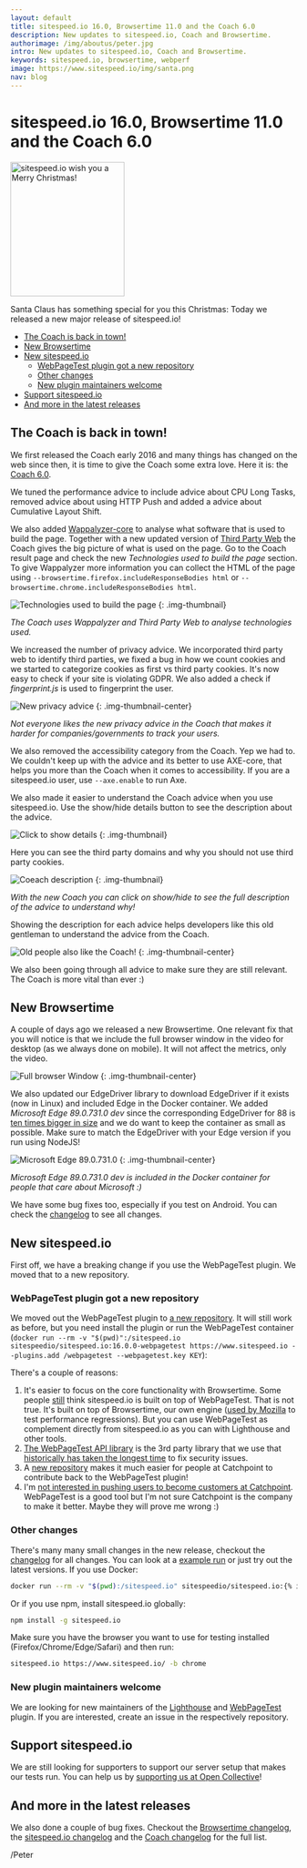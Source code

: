 ```yaml
---
layout: default
title: sitespeed.io 16.0, Browsertime 11.0 and the Coach 6.0 
description: New updates to sitespeed.io, Coach and Browsertime.
authorimage: /img/aboutus/peter.jpg
intro: New updates to sitespeed.io, Coach and Browsertime.
keywords: sitespeed.io, browsertime, webperf
image: https://www.sitespeed.io/img/santa.png
nav: blog
---
```


# sitespeed.io 16.0, Browsertime 11.0 and the Coach 6.0  

<img src="{{site.baseurl}}/img/santa.png" class="pull-right img-big" alt="sitespeed.io wish you a Merry Christmas!" width="200" height="236">

Santa Claus has something special for you this Christmas: Today we released a new major release of sitespeed.io!

- [The Coach is back in town!](#the-coach-is-back-in-town)
- [New Browsertime](#new-browsertime)
- [New sitespeed.io](#new-sitespeedio)
    - [WebPageTest plugin got a new repository](#webpagetest-plugin-got-a-new-repository)
    - [Other changes](#other-changes)
    - [New plugin maintainers welcome](#new-plugin-maintainers-welcome)
- [Support sitespeed.io](#support-sitespeedio)
- [And more in the latest releases](#and-more-in-the-latest-releases)

## The Coach is back in town!
We first released the Coach early 2016 and many things has changed on the web since then, it is time to give the Coach some extra love. Here it is: the [Coach 6.0](https://github.com/sitespeedio/coach-core/blob/main/CHANGELOG.md#600---2020-12-18). 

We tuned the performance advice to include advice about CPU Long Tasks, removed advice about using HTTP Push and added a advice about Cumulative Layout Shift. 

We also added [Wappalyzer-core](https://www.npmjs.com/package/wappalyzer-core) to analyse what software that is used to build the page. Together with a new updated version of [Third Party Web](https://github.com/patrickhulce/third-party-web) the Coach gives the big picture of what is used on the page. Go to the Coach result page and check the new _Technologies used to build the page_ section. To give Wappalyzer more information you can collect the HTML of the page using `--browsertime.firefox.includeResponseBodies html` or `--browsertime.chrome.includeResponseBodies html`.

![Technologies used to build the page]({{site.baseurl}}/img/technologies.png)
{: .img-thumbnail}
<p class="image-info">
 <em class="small center">The Coach uses Wappalyzer and Third Party Web to analyse technologies used.</em>
</p>

We increased the number of privacy advice. We incorporated third party web to identify third parties, we fixed a bug in how we count cookies and we started to categorize cookies as first vs third party cookies. It's now easy to check if your site is violating GDPR. We also added a check if _fingerprint.js_ is used to fingerprint the user.

![New privacy advice]({{site.baseurl}}/img/interest-in-the-new-coach.jpg)
{: .img-thumbnail-center}
<p class="image-info">
 <em class="small center">Not everyone likes the new privacy advice in the Coach that makes it harder for companies/governments to track your users.</em>
</p>


We also removed the accessibility category from the Coach. Yep we had to. We couldn't keep up with the advice and its better to use AXE-core, that helps you more than the Coach when it comes to accessibility. If you are a sitespeed.io user, use `--axe.enable` to run Axe.


We also made it easier to understand the Coach advice when you use sitespeed.io. Use the show/hide details button to see the description about the advice. 

![Click to show details ]({{site.baseurl}}/img/click-show-details.png)
{: .img-thumbnail}

Here you can see the third party domains and why you should not use third party cookies. 

![Coeach description ]({{site.baseurl}}/img/coach-description.png)
{: .img-thumbnail}
<p class="image-info">
 <em class="small center">With the new Coach you can click on show/hide to see the full description of the advice to understand why!</em>
</p>

Showing the description for each advice helps developers like this old gentleman to understand the advice from the Coach.

![Old people also like the Coach!]({{site.baseurl}}/img/old-people-also-like-sitespeed.jpg)
{: .img-thumbnail-center}

We also been going through all advice to make sure they are still relevant. The Coach is more vital than ever :)

## New Browsertime

A couple of days ago we released a new Browsertime. One relevant fix that you will notice is that we include the full browser window in the video for desktop (as we always done on mobile). It will not affect the metrics, only the video.

![Full browser Window]({{site.baseurl}}/img/video-full-browser.jpg)
{: .img-thumbnail-center}

We also updated our EdgeDriver library to download EdgeDriver if it exists (now in Linux) and included Edge in the Docker container. We added _Microsoft Edge 89.0.731.0 dev_ since the corresponding EdgeDriver for 88 is [ten times bigger in size](https://github.com/sitespeedio/browsertime/pull/1436#issuecomment-746972161) and we do want to keep the container as small as possible. Make sure to match the EdgeDriver with your Edge version if you run using NodeJS!

![Microsoft Edge 89.0.731.0 ]({{site.baseurl}}/img/edge-now-on-linux.jpg)
{: .img-thumbnail-center}
<p class="image-info">
 <em class="small center">Microsoft Edge 89.0.731.0 dev is included in the Docker container for people that care about Microsoft :)</em>
</p>

We have some bug fixes too, especially if you test on Android. You can check the [changelog](https://github.com/sitespeedio/browsertime/blob/main/CHANGELOG.md) to see all changes.

## New sitespeed.io

First off, we have a breaking change if you use the WebPageTest plugin. We moved that to a new repository.

### WebPageTest plugin got a new repository
We moved out the WebPageTest plugin to [a new repository](https://github.com/sitespeedio/plugin-webpagetest). It will still work as before, but you need install the plugin or run the WebPageTest container (```docker run --rm -v "$(pwd)":/sitespeed.io sitespeedio/sitespeed.io:16.0.0-webpagetest https://www.sitespeed.io --plugins.add /webpagetest --webpagetest.key KEY```):

There's a couple of reasons:
1. It's easier to focus on the core functionality with Browsertime. Some people [still](https://twitter.com/drewpost/status/1306206907313598469) think sitespeed.io is built on top of WebPageTest. That is not true. It's built on top of Browsertime, our own engine ([used by Mozilla](https://blog.mozilla.org/performance/2020/12/15/2020-year-in-review/) to test performance regressions). But you can use WebPageTest as complement directly from sitespeed.io as you can with Lighthouse and other tools.
2. [The WebPageTest API library](https://github.com/marcelduran/webpagetest-api) is the 3rd party library that we use that [historically has taken the longest time](https://github.com/marcelduran/webpagetest-api/issues/123) to fix security issues.
3. A [new repository](https://github.com/sitespeedio/plugin-webpagetest) makes it much easier for people at Catchpoint to contribute back to the WebPageTest plugin!
4. I'm [not interested in pushing users to become customers at Catchpoint](https://phabricator.wikimedia.org/T162515). WebPageTest is a good tool but I'm not sure Catchpoint is the company to make it better. Maybe they will prove me wrong :)

### Other changes
There's many many small changes in the new release, checkout the [changelog](https://github.com/sitespeedio/sitespeed.io/blob/main/CHANGELOG.md) for all changes. You can look at a [example run](https://examples.sitespeed.io/16.x/2020-12-21-10-46-45/index.html) or just try out the latest versions. If you use Docker:

~~~bash
docker run --rm -v "$(pwd):/sitespeed.io" sitespeedio/sitespeed.io:{% include version/sitespeed.io.txt  %} https://www.sitespeed.io/
~~~

Or if you use npm, install sitespeed.io globally:

~~~bash
npm install -g sitespeed.io
~~~

Make sure you have the browser you want to use for testing installed (Firefox/Chrome/Edge/Safari) and then run:

~~~bash
sitespeed.io https://www.sitespeed.io/ -b chrome
~~~

### New plugin maintainers welcome
We are looking for new maintainers of the [Lighthouse](https://github.com/sitespeedio/plugin-lighthouse) and [WebPageTest](https://github.com/sitespeedio/plugin-webpagetest) plugin. If you are interested, create an issue in the respectively repository.

## Support sitespeed.io

We are still looking for supporters to support our server setup that makes our tests run. You can help us by [supporting us at Open Collective](https://opencollective.com/sitespeedio)!

## And more in the latest releases
We also done a couple of bug fixes. Checkout the [Browsertime changelog](https://github.com/sitespeedio/browsertime/blob/main/CHANGELOG.md), the [sitespeed.io changelog](https://github.com/sitespeedio/sitespeed.io/blob/main/CHANGELOG.md) and the [Coach changelog](https://github.com/sitespeedio/coach/blob/main/CHANGELOG.md) for the full list. 

/Peter
